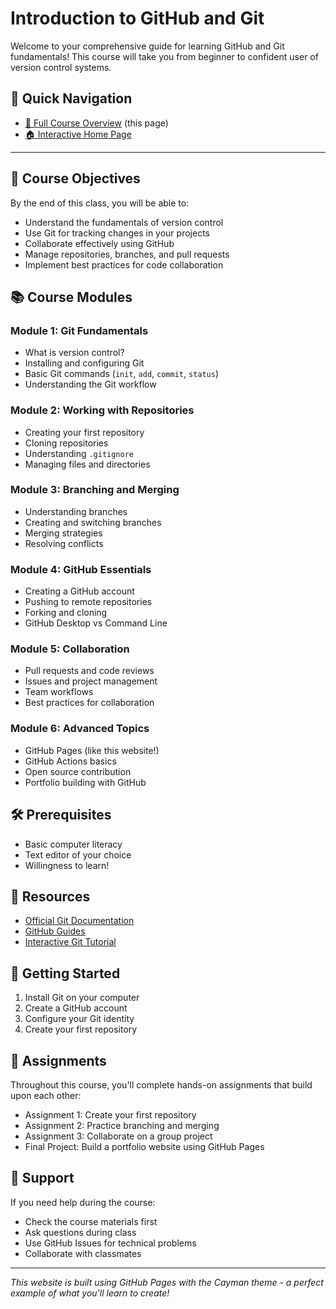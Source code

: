 # Introduction to GitHub and Git

Welcome to your comprehensive guide for learning GitHub and Git fundamentals! This course will take you from beginner to confident user of version control systems.

## 🚀 Quick Navigation
- [📖 Full Course Overview](#course-overview) (this page)
- [🏠 Interactive Home Page](pages/home.md)

---

<a name="course-overview"></a>
## 🎯 Course Objectives

By the end of this class, you will be able to:
- Understand the fundamentals of version control
- Use Git for tracking changes in your projects
- Collaborate effectively using GitHub
- Manage repositories, branches, and pull requests
- Implement best practices for code collaboration

## 📚 Course Modules

### Module 1: Git Fundamentals
- What is version control?
- Installing and configuring Git
- Basic Git commands (`init`, `add`, `commit`, `status`)
- Understanding the Git workflow

### Module 2: Working with Repositories
- Creating your first repository
- Cloning repositories
- Understanding `.gitignore`
- Managing files and directories

### Module 3: Branching and Merging
- Understanding branches
- Creating and switching branches
- Merging strategies
- Resolving conflicts

### Module 4: GitHub Essentials
- Creating a GitHub account
- Pushing to remote repositories
- Forking and cloning
- GitHub Desktop vs Command Line

### Module 5: Collaboration
- Pull requests and code reviews
- Issues and project management
- Team workflows
- Best practices for collaboration

### Module 6: Advanced Topics
- GitHub Pages (like this website!)
- GitHub Actions basics
- Open source contribution
- Portfolio building with GitHub

## 🛠️ Prerequisites

- Basic computer literacy
- Text editor of your choice
- Willingness to learn!

## 📖 Resources

- [Official Git Documentation](https://git-scm.com/doc)
- [GitHub Guides](https://guides.github.com/)
- [Interactive Git Tutorial](https://learngitbranching.js.org/)

## 🚀 Getting Started

1. Install Git on your computer
2. Create a GitHub account
3. Configure your Git identity
4. Create your first repository

## 📝 Assignments

Throughout this course, you'll complete hands-on assignments that build upon each other:
- Assignment 1: Create your first repository
- Assignment 2: Practice branching and merging
- Assignment 3: Collaborate on a group project
- Final Project: Build a portfolio website using GitHub Pages

## 💬 Support

If you need help during the course:
- Check the course materials first
- Ask questions during class
- Use GitHub Issues for technical problems
- Collaborate with classmates

---

*This website is built using GitHub Pages with the Cayman theme - a perfect example of what you'll learn to create!*